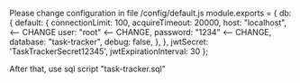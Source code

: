 Please change configuration in file /config/default.js
module.exports = {
  db: {
    default: {
      connectionLimit: 100,
      acquireTimeout: 20000,
      host: "localhost", <-- CHANGE
      user: "root" <-- CHANGE,
      password: "1234" <-- CHANGE,
      database: "task-tracker",
      debug: false,
    },
  },
  jwtSecret: 'TaskTrackerSecret12345',
  jwtExpirationInterval: 30
};

After that, use sql script "task-tracker.sql"